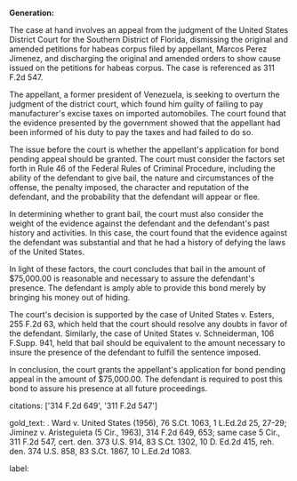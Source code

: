 **Generation:**



The case at hand involves an appeal from the judgment of the United States District Court for the Southern District of Florida, dismissing the original and amended petitions for habeas corpus filed by appellant, Marcos Perez Jimenez, and discharging the original and amended orders to show cause issued on the petitions for habeas corpus. The case is referenced as 311 F.2d 547.

The appellant, a former president of Venezuela, is seeking to overturn the judgment of the district court, which found him guilty of failing to pay manufacturer's excise taxes on imported automobiles. The court found that the evidence presented by the government showed that the appellant had been informed of his duty to pay the taxes and had failed to do so.

The issue before the court is whether the appellant's application for bond pending appeal should be granted. The court must consider the factors set forth in Rule 46 of the Federal Rules of Criminal Procedure, including the ability of the defendant to give bail, the nature and circumstances of the offense, the penalty imposed, the character and reputation of the defendant, and the probability that the defendant will appear or flee.

In determining whether to grant bail, the court must also consider the weight of the evidence against the defendant and the defendant's past history and activities. In this case, the court found that the evidence against the defendant was substantial and that he had a history of defying the laws of the United States.

In light of these factors, the court concludes that bail in the amount of $75,000.00 is reasonable and necessary to assure the defendant's presence. The defendant is amply able to provide this bond merely by bringing his money out of hiding.

The court's decision is supported by the case of United States v. Esters, 255 F.2d 63, which held that the court should resolve any doubts in favor of the defendant. Similarly, the case of United States v. Schneiderman, 106 F.Supp. 941, held that bail should be equivalent to the amount necessary to insure the presence of the defendant to fulfill the sentence imposed.

In conclusion, the court grants the appellant's application for bond pending appeal in the amount of $75,000.00. The defendant is required to post this bond to assure his presence at all future proceedings.



citations: ['314 F.2d 649', '311 F.2d 547']

gold_text: . Ward v. United States (1956), 76 S.Ct. 1063, 1 L.Ed.2d 25, 27-29; Jiminez v. Aristeguieta (5 Cir., 1963), 314 F.2d 649, 653; same case 5 Cir., 311 F.2d 547, cert. den. 373 U.S. 914, 83 S.Ct. 1302, 10 D. Ed.2d 415, reh. den. 374 U.S. 858, 83 S.Ct. 1867, 10 L.Ed.2d 1083.

label: 